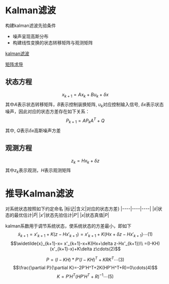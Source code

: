 # Kalman滤波
构建kalman滤波先验条件
- 噪声呈现高斯分布
- 构建线性变换的状态转移矩阵与观测矩阵

[kalman滤波](https://zhuanlan.zhihu.com/p/48876718)

[矩阵求导](https://blog.csdn.net/a493823882/article/details/81324037)

## 状态方程
$$x_{k+1}=Ax_{k}+Bu_{k}+\delta x$$
其中$A$表示状态转移矩阵，$B$表示控制装换矩阵, $u_k$对应控制输入信号, $\delta x$表示状态噪声，因此对应的状态方差存在如下关系：
$$P_{k+1}=AP_kA^T+Q$$
其中, $Q$表示$\delta x$高斯噪声方差


## 观测方程
$$z_k=Hx_k+\delta z$$
其中$z_k$表示观测，$H$表示观测矩阵

# 推导Kalman滤波

对系统状态按照如下约定命名
|标记|含义|对应的状态方差}
|----|----|----|
|$\widetilde{x}$|状态的最优估计|$\widetilde{P}$|
|$x'$|状态先验估计|$P'$|
|$x$|状态真值|$P$|

kalman系数用于调节系统状态，使系统状态的方差最小，即如下 
$$\widetilde{x}_{k+1}=x'_{k+1}+K(z-Hx'_{k+1})=x'_{k+1}+K(Hx+\delta z-Hx'_{k+1})\cdots(1)$$
$$\widetilde{x}_{k+1}-x=
x'_{k+1}-x+K(Hx+\delta z-Hx'_{k+1})\\
=(I-KH)(x'_{k+1}-x)+K\delta z\cdots(2)$$

$$P=(I-KH)*P'(I-KH)^T+KRK^T\cdots(3)$$
$$\frac{\partial P}{\partial K}=-2P'H^T+2K(HP'H^T+R)=0\cdots(4)$$
$$K=P'H^T(HP'H^T+R)^{-1}\cdots(5)$$
